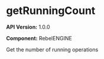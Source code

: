 # getRunningCount

**API Version:** 1.0.0

**Component:** RebelENGINE

Get the number of running operations

